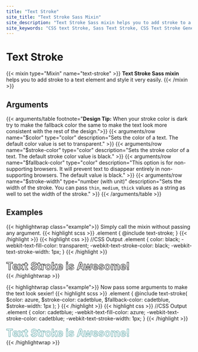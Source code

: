 ```yaml
---
title: "Text Stroke"
site_title: "Text Stroke Sass Mixin"
site_description: "Text Stroke Sass mixin helps you to add stroke to a text element and style it very easily."
site_keywords: "CSS text Stroke, Sass Text Stroke, CSS Text Stroke Generator, CSS Text Stroke Property, CSS Text Stroke Inside, CSS Text Stroke Width, CSS Text Stroke Animation, CSS Text Stroke Fallback Color, CSS Text Stroke Color, CSS Text Stroke Fill Color"
---
```


# Text Stroke

{{< mixin type="Mixin" name="text-stroke" >}}
**Text Stroke Sass mixin** helps you to add stroke to a text element and style it very easily.
{{< /mixin >}}

## Arguments

{{< arguments/table footnote="**Design Tip:** When your stroke color is dark try to make the fallback color the same to make the text look more consistent with the rest of the design.">}}
  {{< arguments/row name="$color" type="color" description="Sets the color of a text. The default color value is set to transparent." >}}
  {{< arguments/row name="$stroke-color" type="color" description="Sets the stroke color of a text. The default stroke color value is black." >}}
  {{< arguments/row name="$fallback-color" type="color" description="This option is for non-supporting browsers. It will prevent text to disappear entirely in non-supporting browsers. The default value is black." >}}
  {{< arguments/row name="$stroke-width" type="number (with unit)" description="Sets the width of the stroke. You can pass `thin`, `medium`, `thick` values as a string as well to set the width of the stroke." >}}
{{< /arguments/table >}}

## Examples

{{< highlightwrap class="example">}}
Simply call the mixin without passing any argument. 
{{< highlight scss >}}
.element {
  @include text-stroke;
}
{{< /highlight >}}
{{< highlight css >}}
//CSS Output
.element {
  color: black;
  -webkit-text-fill-color: transparent;
  -webkit-text-stroke-color: black;
  -webkit-text-stroke-width: 1px;
}
{{< /highlight >}}
<h1 style="margin: 0;color: black;-webkit-text-fill-color: transparent;-webkit-text-stroke-color: black;-webkit-text-stroke-width: 1px;">Text Stroke is Awesome!</h1>
{{< /highlightwrap >}}

{{< highlightwrap class="example">}}
Now pass some arguments to make the text look sexier!
{{< highlight scss >}}
.element {
  @include text-stroke(
    $color: azure,
    $stroke-color: cadetblue,
    $fallback-color: cadetblue,
    $stroke-width: 1px
  );
}
{{< /highlight >}}
{{< highlight css >}}
//CSS Output
.element {
  color: cadetblue;
  -webkit-text-fill-color: azure;
  -webkit-text-stroke-color: cadetblue;
  -webkit-text-stroke-width: 1px;
}
{{< /highlight >}}
<h1 style="margin: 0;color: cadetblue;-webkit-text-fill-color: azure;-webkit-text-stroke-color: cadetblue;-webkit-text-stroke-width: 1px;">Text Stroke is Awesome!</h1>
{{< /highlightwrap >}}

